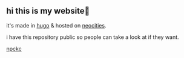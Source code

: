 ## hi this is my website👋

it's made in [hugo](https://gohugo.io/) & hosted on [neocities](https://neocities.org).

i have this repository public so people can take a look at if they want.

[npckc](https://npckc.net)
